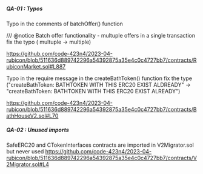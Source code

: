 ##### QA-01 : Typos 


Typo in the comments of batchOffer() function

/// @notice Batch offer functionality - multuple offers in a single transaction
fix the typo ( multuple -> multiple)

https://github.com/code-423n4/2023-04-rubicon/blob/511636d889742296a54392875a35e4c0c4727bb7/contracts/RubiconMarket.sol#L887




Typo in the require message in the createBathToken() function
fix the type ("createBathToken: BATHTOKEN WITH THIS ERC20 EXIST ALDREADY" -> "createBathToken: BATHTOKEN WITH THIS ERC20 EXIST ALREADY")

https://github.com/code-423n4/2023-04-rubicon/blob/511636d889742296a54392875a35e4c0c4727bb7/contracts/BathHouseV2.sol#L70


##### QA-02 : Unused imports

SafeERC20 and CTokenInterfaces contracts are imported in V2Migrator.sol but never used 
https://github.com/code-423n4/2023-04-rubicon/blob/511636d889742296a54392875a35e4c0c4727bb7/contracts/V2Migrator.sol#L4

